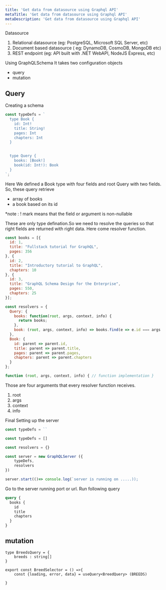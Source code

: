 ```yaml
---
title: 'Get data from datasource using Graphql API'
metaTitle: 'Get data from datasource using Graphql API'
metaDescription: 'Get data from datasource using Graphql API'
---
```

Datasource

1. Relational datasource (eg: PostgreSQL, Microsoft SQL Server, etc)
2. Document based datasource ( eg: DynamoDB, CosmoDB, MongoDB etc)
3. REST endpoint (eg: API built with .NET WebAPI, NodeJS Express, etc)

Using GraphQLSchema
It takes two configuration objects

- query
- mutation

## Query

Creating a schema

```js
const typeDefs = `
  type Book {
    id: Int!
    title: String!
    pages: Int
    chapters: Int
  }
  

  type Query {
    books: [Book!]
    book(id: Int!): Book
  }
`;
```
Here We defined a Book type with four fields and
    root Query with two fields.
So, these query retrieve

- array of books
- a book based on its id

*note : ! mark means that the field or argument is non-nullable

These are only type defination.So we need to resolve the queries so that right fields are returned with right data.
Here come resolver function.

```js
const books = [{
  id: 1,
  title: "Fullstack tutorial for GraphQL",
  pages: 356
}, {
  id: 2,
  title: "Introductory tutorial to GraphQL",
  chapters: 10
}, {
  id: 3,
  title: "GraphQL Schema Design for the Enterprise",
  pages: 550,
  chapters: 25
}];

const resolvers = {
  Query: {
    books: function(root, args, context, info) {
      return books;
    },
    book: (root, args, context, info) => books.find(e => e.id === args.id)
  },
  Book: {
    id: parent => parent.id,
    title: parent => parent.title,
    pages: parent => parent.pages,
    chapters: parent => parent.chapters
  }
};
```

```js
function (root, args, context, info) { // function implementation }
```
Those are four arguments that every resolver function receives.

1. root
2. args
3. context
4. info

Final Setting up the server

```js
const typeDefs = ``

const typeDefs = []

const resolvers = {}

const server = new GraphQLServer ({
    typeDefs,
    resolvers
})

server.start(()=> console.log(`server is running on .....));
```

Go to the server running port or url. Run following query

```graphql
query {
  books {
    id
    title
    chapters
  }
}
```

## mutation

```tsx
type BreedsQuery = {
    breeds : string[]
}

export const BreedSelector = () =>{
    const {loading, error, data} = useQuery<BreedQuery> (BREEDS)
    
}


```

